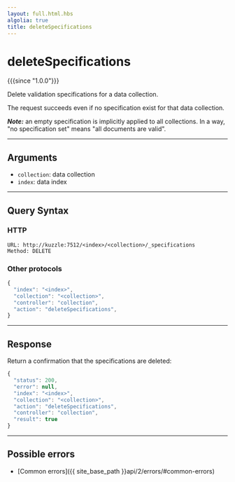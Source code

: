 ```yaml
---
layout: full.html.hbs
algolia: true
title: deleteSpecifications
---
```


# deleteSpecifications

{{{since "1.0.0"}}}

Delete validation specifications for a data collection.

The request succeeds even if no specification exist for that data collection.

***Note:***  an empty specification is implicitly applied to all collections. In a way, "no specification set" means "all documents are valid". 

---

## Arguments

* `collection`: data collection
* `index`: data index

---

## Query Syntax

### HTTP

```http
URL: http://kuzzle:7512/<index>/<collection>/_specifications
Method: DELETE
```

### Other protocols

```js
{
  "index": "<index>",
  "collection": "<collection>",
  "controller": "collection",
  "action": "deleteSpecifications",
}
```

---

## Response

Return a confirmation that the specifications are deleted:

```js
{
  "status": 200,
  "error": null,
  "index": "<index>",
  "collection": "<collection>",
  "action": "deleteSpecifications",
  "controller": "collection",
  "result": true
}
```

---

## Possible errors

- [Common errors]({{ site_base_path }}api/2/errors/#common-errors)
